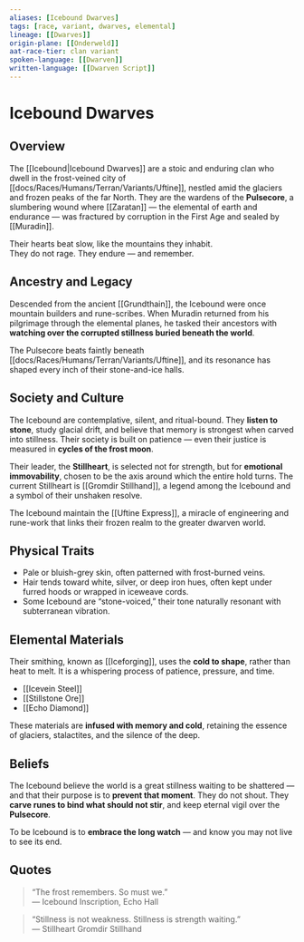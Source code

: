 ```yaml
---
aliases: [Icebound Dwarves]
tags: [race, variant, dwarves, elemental]
lineage: [[Dwarves]]
origin-plane: [[Onderweld]]
aat-race-tier: clan variant
spoken-language: [[Dwarven]]
written-language: [[Dwarven Script]]
---
```


# Icebound Dwarves

## Overview  
The [[Icebound|Icebound Dwarves]] are a stoic and enduring clan who dwell in the frost-veined city of [[docs/Races/Humans/Terran/Variants/Uftine]], nestled amid the glaciers and frozen peaks of the far North. They are the wardens of the **Pulsecore**, a slumbering wound where [[Zaratan]] — the elemental of earth and endurance — was fractured by corruption in the First Age and sealed by [[Muradin]].

Their hearts beat slow, like the mountains they inhabit.  
They do not rage. They endure — and remember.

## Ancestry and Legacy  
Descended from the ancient [[Grundthain]], the Icebound were once mountain builders and rune-scribes. When Muradin returned from his pilgrimage through the elemental planes, he tasked their ancestors with **watching over the corrupted stillness buried beneath the world**.

The Pulsecore beats faintly beneath [[docs/Races/Humans/Terran/Variants/Uftine]], and its resonance has shaped every inch of their stone-and-ice halls.

## Society and Culture  
The Icebound are contemplative, silent, and ritual-bound. They **listen to stone**, study glacial drift, and believe that memory is strongest when carved into stillness. Their society is built on patience — even their justice is measured in **cycles of the frost moon**.

Their leader, the **Stillheart**, is selected not for strength, but for **emotional immovability**, chosen to be the axis around which the entire hold turns. The current Stillheart is [[Gromdir Stillhand]], a legend among the Icebound and a symbol of their unshaken resolve.

The Icebound maintain the [[Uftine Express]], a miracle of engineering and rune-work that links their frozen realm to the greater dwarven world.

## Physical Traits  
- Pale or bluish-grey skin, often patterned with frost-burned veins.  
- Hair tends toward white, silver, or deep iron hues, often kept under furred hoods or wrapped in iceweave cords.  
- Some Icebound are “stone-voiced,” their tone naturally resonant with subterranean vibration.

## Elemental Materials  
Their smithing, known as [[Iceforging]], uses the **cold to shape**, rather than heat to melt. It is a whispering process of patience, pressure, and time.

- [[Icevein Steel]]  
- [[Stillstone Ore]]  
- [[Echo Diamond]]

These materials are **infused with memory and cold**, retaining the essence of glaciers, stalactites, and the silence of the deep.

## Beliefs  
The Icebound believe the world is a great stillness waiting to be shattered — and that their purpose is to **prevent that moment**. They do not shout. They **carve runes to bind what should not stir**, and keep eternal vigil over the **Pulsecore**.

To be Icebound is to **embrace the long watch** — and know you may not live to see its end.

## Quotes  
> “The frost remembers. So must we.”  
> — Icebound Inscription, Echo Hall

> “Stillness is not weakness. Stillness is strength waiting.”  
> — Stillheart Gromdir Stillhand
